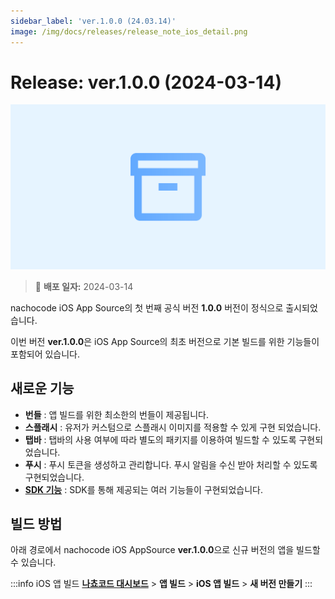 ```yaml
---
sidebar_label: 'ver.1.0.0 (24.03.14)'
image: /img/docs/releases/release_note_ios_detail.png
---
```


# Release: ver.1.0.0 (2024-03-14)

![ios_detail](../../../../../static/img/docs/releases/release_note_ios_detail.png)

> 🔔 **배포 일자:** 2024-03-14

nachocode iOS App Source의 첫 번째 공식 버전 **1.0.0** 버전이 정식으로 출시되었습니다.

이번 버전 **ver.1.0.0**은 iOS App Source의 최초 버전으로 기본 빌드를 위한 기능들이 포함되어 있습니다.

## 새로운 기능

- **번들** : 앱 빌드를 위한 최소한의 번들이 제공됩니다.
- **스플래시** : 유저가 커스텀으로 스플래시 이미지를 적용할 수 있게 구현 되었습니다.
- **탭바** : 탭바의 사용 여부에 따라 별도의 패키지를 이용하여 빌드할 수 있도록 구현되었습니다.
- **푸시** : 푸시 토큰을 생성하고 관리합니다. 푸시 알림을 수신 받아 처리할 수 있도록 구현되었습니다.
- [**SDK 기능**](../../sdk/release-v-1-0-0) : SDK를 통해 제공되는 여러 기능들이 구현되었습니다.

## 빌드 방법

아래 경로에서 nachocode iOS AppSource **ver.1.0.0**으로 신규 버전의 앱을 빌드할 수 있습니다.

:::info iOS 앱 빌드
[**나쵸코드 대시보드**](https://nachocode.io/?utm_source=docs&utm_medium=documentation&utm_campaign=devguide) > **앱 빌드** > **iOS 앱 빌드** > **새 버전 만들기**
:::
